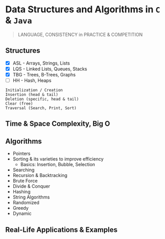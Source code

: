# Data Structures and Algorithms in `C` & `Java`

> LANGUAGE, CONSISTENCY in PRACTICE & COMPETITION

## Structures

- [x] ASL - Arrays, Strings, Lists
- [x] LQS - Linked Lists, Queues, Stacks
- [x] TBG - Trees, B-Trees, Graphs
- [ ] HH - Hash, Heaps

```
Initialization / Creation
Insertion (head & tail)
Deletion (specific, head & tail)
Clear (free)
Traversal (Search, Print, Sort)
```

## Time & Space Complexity, Big O

## Algorithms

- Pointers
- Sorting & its varieties to improve efficiency
  - Basics: Insertion, Bubble, Selection
- Searching
- Recursion & Backtracking
- Brute Force
- Divide & Conquer
- Hashing
- String Algorithms
- Randomized
- Greedy
- Dynamic

## Real-Life Applications & Examples
